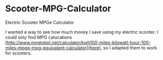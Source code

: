# Scooter-MPG-Calculator
Electric Scooter MPGe Calculator

I wanted a way to see how much money I save using my electric scooter.  I could only find MPG calucations [http://www.mpgtokpl.net/calculator/kwh100-miles-kilowatt-hour-100-miles-mpge-mpg-equivalent-calculator](here), so I adapted them to work for scooters.
